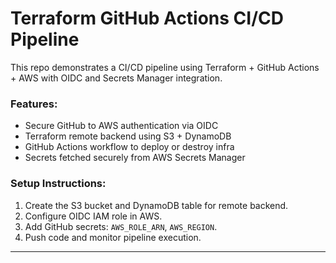 # Terraform GitHub Actions CI/CD Pipeline

This repo demonstrates a CI/CD pipeline using Terraform + GitHub Actions + AWS with OIDC and Secrets Manager integration.

### Features:
- Secure GitHub to AWS authentication via OIDC
- Terraform remote backend using S3 + DynamoDB
- GitHub Actions workflow to deploy or destroy infra
- Secrets fetched securely from AWS Secrets Manager

### Setup Instructions:
1. Create the S3 bucket and DynamoDB table for remote backend.
2. Configure OIDC IAM role in AWS.
3. Add GitHub secrets: `AWS_ROLE_ARN`, `AWS_REGION`.
4. Push code and monitor pipeline execution.

---
